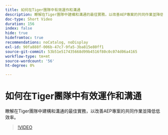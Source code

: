 ```yaml
---
title: 如何在Tiger團隊中有效運作和溝通
description: 瞭解在Tiger團隊中建構和溝通的最佳實務，以改善AEP專案的共同作業並降低低效率。
doc-type: Short Video
duration: 156
index: false
hide: true
hidefromtoc: true
recommendations: noCatalog, noDisplay
exl-id: 90fa888f-006b-47c7-9fa5-3ba815e80ff1
source-git-commit: 53b51e517435668d99b4516f80c0c074d06a4165
workflow-type: tm+mt
source-wordcount: '56'
ht-degree: 0%

---
```


# 如何在Tiger團隊中有效運作和溝通

瞭解在Tiger團隊中建構和溝通的最佳實務，以改善AEP專案的共同作業並降低低效率。

<!-- 62_S926_3442625_155_how-to-operate-and-communicate-effectively-in-tiger-teams -->
>[!VIDEO](https://video.tv.adobe.com/v/3458270/?learn=on&enablevpops=true)
